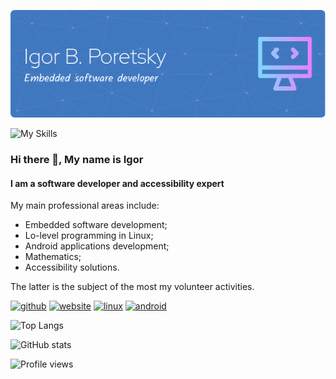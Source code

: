 ![Header](images/header.png)

![My Skills](https://skillicons.dev/icons?i=androidstudio,gradle,java,linux,bash,c,cpp,cmake,qt,emacs,regex,forth,git,github,md)

### Hi there 👋, My name is Igor
#### I am a software developer and accessibility expert

My main professional areas include:

- Embedded software development;
- Lo-level programming in Linux;
- Android applications development;
- Mathematics;
- Accessibility solutions.

The latter is the subject of the most my volunteer activities.


[<img src='https://cdn.jsdelivr.net/npm/simple-icons@3.0.1/icons/github.svg' alt='github' height='40'>](https://github.com/poretsky)  [<img src='https://cdn.jsdelivr.net/npm/simple-icons@3.0.1/icons/icloud.svg' alt='website' height='40'>](https://poretsky.github.io)  [<img src='https://cdn.jsdelivr.net/npm/simple-icons@3.0.1/icons/linux.svg' alt='linux' height='40'>](https://poretsky.github.io/packages)  [<img src='https://cdn.jsdelivr.net/npm/simple-icons@3.0.1/icons/android.svg' alt='android' height='40'>](https://poretsky.github.io/android)  

![Top Langs](https://github-readme-stats.vercel.app/api/top-langs/?username=poretsky)  

![GitHub stats](https://github-readme-stats.vercel.app/api?username=poretsky&show_icons=true)  

![Profile views](https://gpvc.arturio.dev/poretsky)  
